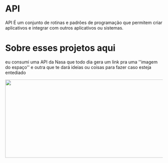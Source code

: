 # API
API É um conjunto de rotinas e padrões de programação que permitem criar aplicativos e integrar com outros aplicativos ou sistemas.

# Sobre esses projetos aqui
eu consumi uma API da Nasa que todo dia gera um link pra uma ''imagem do espaço''
e outra que te dará ideias ou coisas para fazer caso esteja entediado

<img src="https://i.ibb.co/f9rDXHh/Screenshot-1.png" height="250" width="900">
